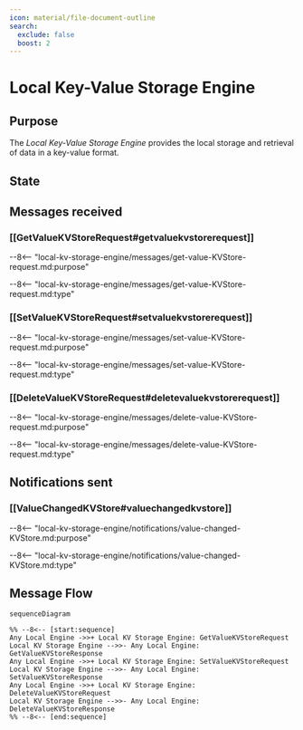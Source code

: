 ```yaml
---
icon: material/file-document-outline
search:
  exclude: false
  boost: 2
---
```


<div class="engine" markdown>

# Local Key-Value Storage Engine

## Purpose

The *Local Key-Value Storage Engine* provides the local storage and retrieval of data in a key-value format.

## State

## Messages received

### [[GetValueKVStoreRequest#getvaluekvstorerequest]]

--8<-- "local-kv-storage-engine/messages/get-value-KVStore-request.md:purpose"

--8<-- "local-kv-storage-engine/messages/get-value-KVStore-request.md:type"

### [[SetValueKVStoreRequest#setvaluekvstorerequest]]

--8<-- "local-kv-storage-engine/messages/set-value-KVStore-request.md:purpose"

--8<-- "local-kv-storage-engine/messages/set-value-KVStore-request.md:type"

### [[DeleteValueKVStoreRequest#deletevaluekvstorerequest]]

--8<-- "local-kv-storage-engine/messages/delete-value-KVStore-request.md:purpose"

--8<-- "local-kv-storage-engine/messages/delete-value-KVStore-request.md:type"

## Notifications sent

### [[ValueChangedKVStore#valuechangedkvstore]]

--8<-- "local-kv-storage-engine/notifications/value-changed-KVStore.md:purpose"

--8<-- "local-kv-storage-engine/notifications/value-changed-KVStore.md:type"

## Message Flow

 <!-- --8<-- [start:messages] -->
```mermaid
sequenceDiagram

%% --8<-- [start:sequence]
Any Local Engine ->>+ Local KV Storage Engine: GetValueKVStoreRequest
Local KV Storage Engine -->>- Any Local Engine: GetValueKVStoreResponse
Any Local Engine ->>+ Local KV Storage Engine: SetValueKVStoreRequest
Local KV Storage Engine -->>- Any Local Engine: SetValueKVStoreResponse
Any Local Engine ->>+ Local KV Storage Engine: DeleteValueKVStoreRequest
Local KV Storage Engine -->>- Any Local Engine: DeleteValueKVStoreResponse
%% --8<-- [end:sequence]
```
 <!-- --8<-- [end:messages] -->

</div>
